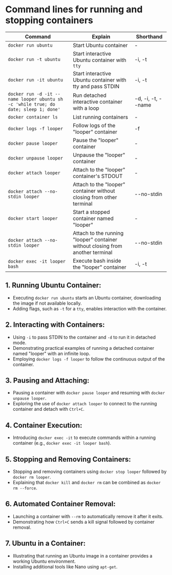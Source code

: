 # Command lines for running and stopping containers
Command                                   | Explain                                                              | Shorthand              
-------------------------------------------|----------------------------------------------------------------------|------------------------
```docker run ubuntu```                       | Start Ubuntu container                                               | -                      
```docker run -t ubuntu```                    | Start interactive Ubuntu container with ```tty```                          | -i, -t                 
```docker run -it ubuntu```                   | Start interactive Ubuntu container with tty and pass STDIN           | -i, -t                 
```docker run -d -it --name looper ubuntu sh -c 'while true; do date; sleep 1; done'``` | Run detached interactive container with a loop    | -d, -i, -t, --name     
```docker container ls```                     | List running containers                                              | -                      
```docker logs -f looper```                   | Follow logs of the "looper" container                                 | -f                     
```docker pause looper```                     | Pause the "looper" container                                          | -                      
```docker unpause looper```                   | Unpause the "looper" container                                        | -                      
```docker attach looper```                    | Attach to the "looper" container's STDOUT                            | -                      
```docker attach --no-stdin looper```         | Attach to the "looper" container without closing from other terminal | --no-stdin              
```docker start looper```                     | Start a stopped container named "looper"                              | -                      
```docker attach --no-stdin looper```         | Attach to the running "looper" container without closing from another terminal | --no-stdin     
```docker exec -it looper bash```             | Execute bash inside the "looper" container                            | -i, -t                 

## 1. Running Ubuntu Container:
   - Executing ```docker run ubuntu``` starts an Ubuntu container, downloading the image if not available locally.
   - Adding flags, such as ```-t``` for a ```tty```, enables interaction with the container.

## 2. Interacting with Containers:
   - Using ```-i``` to pass STDIN to the container and ```-d``` to run it in detached mode.
   - Demonstrating practical examples of running a detached container named "looper" with an infinite loop.
   - Employing ```docker logs -f looper``` to follow the continuous output of the container.

## 3. Pausing and Attaching:
   - Pausing a container with ```docker pause looper``` and resuming with ```docker unpause looper```.
   - Exploring the use of ```docker attach looper``` to connect to the running container and detach with ```Ctrl+C```.

## 4. Container Execution:
   - Introducing ```docker exec -it``` to execute commands within a running container (e.g., ```docker exec -it looper bash```).

## 5. Stopping and Removing Containers:
   - Stopping and removing containers using ```docker stop looper``` followed by ```docker rm looper```.
   - Explaining that ```docker kill``` and ```docker rm``` can be combined as ```docker rm --force```.

## 6. Automated Container Removal:
   - Launching a container with ```--rm``` to automatically remove it after it exits.
   - Demonstrating how ```Ctrl+C``` sends a kill signal followed by container removal.

## 7. Ubuntu in a Container:
   - Illustrating that running an Ubuntu image in a container provides a working Ubuntu environment.
   - Installing additional tools like Nano using ```apt-get```.
